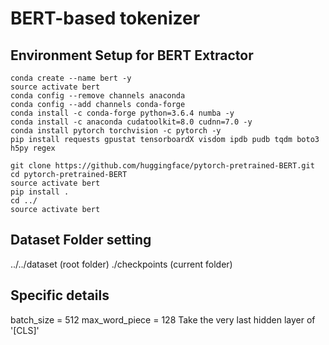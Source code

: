 # BERT-based tokenizer

## Environment Setup for BERT Extractor
```
conda create --name bert -y
source activate bert
conda config --remove channels anaconda
conda config --add channels conda-forge
conda install -c conda-forge python=3.6.4 numba -y
conda install -c anaconda cudatoolkit=8.0 cudnn=7.0 -y
conda install pytorch torchvision -c pytorch -y
pip install requests gpustat tensorboardX visdom ipdb pudb tqdm boto3 h5py regex

git clone https://github.com/huggingface/pytorch-pretrained-BERT.git
cd pytorch-pretrained-BERT
source activate bert
pip install .
cd ../
source activate bert
```

## Dataset Folder setting
../../dataset (root folder)
./checkpoints (current folder)


## Specific details
batch_size = 512
max_word_piece = 128
Take the very last hidden layer of '[CLS]'
